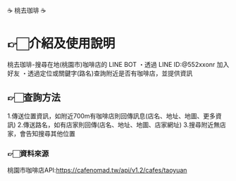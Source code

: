 ☕ 桃去珈琲 ☕

# 👉🏻介紹及使用說明
桃去珈琲-搜尋在地(桃園市)咖啡店的 LINE BOT
・透過 LINE ID:@552xxonr 加入好友
・透過定位或關鍵字(路名)查詢附近是否有咖啡店，並提供資訊

## 👉🏻查詢方法
1.傳送位置資訊，如附近700m有咖啡店則回傳訊息(店名、地址、地圖、更多資訊)
2.傳送路名，如有店家則回傳(店名、地址、地圖、店家網址)
3.搜尋附近無店家，會告知搜尋其他位置

### 👉🏻資料來源
桃園市咖啡店API:https://cafenomad.tw/api/v1.2/cafes/taoyuan